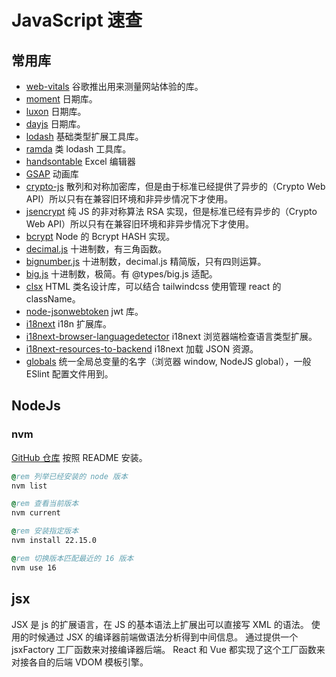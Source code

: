 # JavaScript 速查

## 常用库

- [web-vitals](https://github.com/GoogleChrome/web-vitals) 谷歌推出用来测量网站体验的库。
- [moment](https://github.com/moment/moment) 日期库。
- [luxon](https://github.com/moment/luxon) 日期库。
- [dayjs](https://github.com/iamkun/dayjs) 日期库。
- [lodash](https://github.com/lodash/lodash) 基础类型扩展工具库。
- [ramda](https://github.com/ramda/ramda) 类 lodash 工具库。
- [handsontable](https://github.com/handsontable/handsontable) Excel 编辑器
- [GSAP](https://github.com/greensock/GSAP) 动画库
- [crypto-js](https://github.com/brix/crypto-js) 散列和对称加密库，但是由于标准已经提供了异步的（Crypto Web API）所以只有在兼容旧环境和非异步情况下才使用。
- [jsencrypt](https://github.com/travist/jsencrypt) 纯 JS 的非对称算法 RSA 实现，但是标准已经有异步的（Crypto Web API）所以只有在兼容旧环境和非异步情况下才使用。
- [bcrypt](https://github.com/kelektiv/node.bcrypt.js) Node 的 Bcrypt HASH 实现。
- [decimal.js](https://github.com/MikeMcl/decimal.js) 十进制数，有三角函数。
- [bignumber.js](https://github.com/MikeMcl/bignumber.js) 十进制数，decimal.js 精简版，只有四则运算。
- [big.js](https://github.com/MikeMcl/big.js) 十进制数，极简。有 @types/big.js 适配。
- [clsx](https://github.com/lukeed/clsx) HTML 类名设计库，可以结合 tailwindcss 使用管理 react 的 className。
- [node-jsonwebtoken](https://github.com/auth0/node-jsonwebtoken) jwt 库。
- [i18next](https://github.com/i18next/i18next) i18n 扩展库。
- [i18next-browser-languagedetector](https://github.com/i18next/i18next-browser-languageDetector) i18next 浏览器端检查语言类型扩展。
- [i18next-resources-to-backend](https://github.com/i18next/i18next-resources-to-backend) i18next 加载 JSON 资源。
- [globals](https://github.com/sindresorhus/globals) 统一全局总变量的名字（浏览器 window, NodeJS global），一般 ESlint 配置文件用到。

## NodeJs

### nvm

[GitHub 仓库](https://github.com/nvm-sh/nvm) 按照 README 安装。

```bat
@rem 列举已经安装的 node 版本
nvm list

@rem 查看当前版本
nvm current

@rem 安装指定版本
nvm install 22.15.0

@rem 切换版本匹配最近的 16 版本
nvm use 16
```

## jsx

JSX 是 js 的扩展语言，在 JS 的基本语法上扩展出可以直接写 XML 的语法。
使用的时候通过 JSX 的编译器前端做语法分析得到中间信息。
通过提供一个 jsxFactory 工厂函数来对接编译器后端。
React 和 Vue 都实现了这个工厂函数来对接各自的后端 VDOM 模板引擎。
